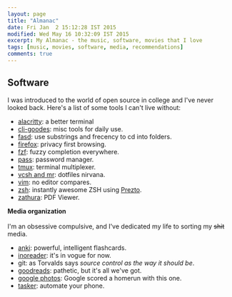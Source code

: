 ```yaml
---
layout: page
title: "Almanac"
date: Fri Jan  2 15:12:28 IST 2015
modified: Wed May 16 10:32:09 IST 2015
excerpt: My Almanac - the music, software, movies that I love
tags: [music, movies, software, media, recommendations]
comments: true
---
```


## Software
I was introduced to the world of open source in college and I've never looked back.
Here's a list of some tools I can't live without:

- [alacritty](https://github.com/jwilm/alacritty): a better terminal
- [cli-goodes](https://github.com/srijanshetty/cli-goodies.git): misc tools for daily use.
- [fasd](https://github.com/clvv/fasd): use substrings and frecency to cd into folders.
- [firefox](https://www.mozilla.org/en-US/firefox/): privacy first browsing.
- [fzf](https://github.com/junegunn/fzf): fuzzy completion everywhere.
- [pass](https://www.passwordstore.org/): password manager.
- [tmux](https://github.com/srijanshetty/vcsh-tmux): terminal multiplexer.
- [vcsh and mr](/technical/vcsh-mr-dotfiles-nirvana/): dotfiles nirvana.
- [vim](https://github.com/srijanshetty/vim-plug/): no editor compares.
- [zsh](https://github.com/srijanshetty/zsh): instantly awesome ZSH using [Prezto](https://github.com/sorin-ionescu/prezto).
- [zathura](https://pwmt.org/projects/zathura/): PDF Viewer.

**Media organization**<br/><br/>
I'm an obsessive compulsive, and I've dedicated my life to sorting my <strike>shit</strike>  media.

- [anki](http://ankisrs.net/): powerful, intelligent flashcards.
- [inoreader](http://inoreader.com/): it's in vogue for now.
- git: as Torvalds says *source control as the way it should be*.
- [goodreads](https://www.goodreads.com/srijanshetty): pathetic, but it's all we've got.
- [google photos](https://photos.google.com): Google scored a homerun with this one.
- [tasker](https://tasker.joaoapps.com): automate your phone.
